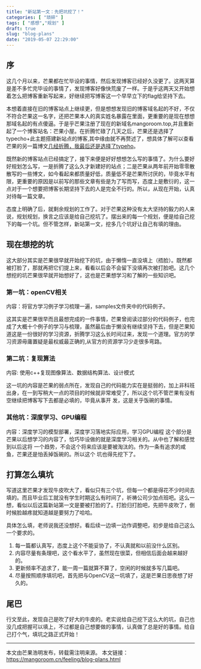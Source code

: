 ```yaml
---
title: "新站第一文：先把坑挖了！"
categories: [ "琐碎" ]
tags: [ "感想","规划" ]
draft: true
slug: "blog-plans"
date: "2019-05-07 22:29:00"
---
```


## 序

这几个月以来，芒果都在忙毕设的事情，然后发现博客已经好久没更了。这两天算是差不多忙完毕设的事情了，发现博客好像快荒废了一样。于是乎这两天又开始想着怎么把博客重新写起来，好继续把写博客这一个早早立下的flag给坚持下去。


本想着直接在旧的博客站点上继续更，但是想想发现旧的博客域名起的不好，不仅不符合芒果这一名字，还把芒果本人的真实姓名暴露在里面，更重要的是现在想想那域名起的有点傻逼。于是乎芒果注册了现在的新域名mangoroom.top,并且重新起了一个博客站名：芒果小屋。在折腾忙碌了几天之后，芒果还是选择了typecho+此主题搭建新站点的博客,其中缘由就不再赘述了，想具体了解可以查看芒果的另一篇博文[几经折腾，我最后还是选择了typeho](https://mangoroom.top/website/blog-select.html)。


既然新的博客站点已经搞定了，接下来便是好好想想怎么写的事情了。为什么要好好规划怎么写，一是折腾了这么久才新建好的站点；二是芒果从两年前开始零零散散写的一些博文，如今看起来都质量好低，质量低不是芒果所讨厌的，毕竟水平有限，更重要的原因是以前写的那些文章有些是为了写而写，态度上是敷衍的，这一点对于一个想要把博客长期坚持下去的人是完全不行的。所以，从现在开始，认真对待每一篇文章。


态度上明确了后，就剩余规划的工作了。对于芒果这种没有太大坚持的毅力的人来说，规划规划，换言之应该是给自己挖坑了。摆出来的每一个规划，便是给自己挖下的每一个坑。但不管怎样，新站第一文，挖多几个坑好让自己有填的理由。


## 现在想挖的坑


这大部分其实是芒果很早就开始挖下的坑，由于懒惰一直没填上（捂脸）。既然都被打脸了，那就再把它们提上来，看看以后会不会留下没填再次被打脸吧。这几个想挖的坑芒果很早就开始想好了，这也是芒果想学习和了解的一些知识吧。

### 第一坑：openCV相关

内容：将官方学习例子学习梳理一遍，samples文件夹中的代码例子。

这其实是芒果很早而且最想完成的一件事情，芒果曾阅读过部分的代码例子，也完成了大概十个例子的学习与梳理，虽然最后由于懒没有继续坚持下去，但是芒果知道这是一份很好的学习资源，折腾学习这么长时间过来，发现一个道理。官方的学习资源毋庸置疑是最权威最正确的,从官方的资源学习少走很多弯路。

### 第二坑：复现算法

内容: 使用c++复现图像算法、数据结构算法、设计模式

这一坑的内容是芒果的弱点所在，发现自己的代码能力实在是挺弱的，加上非科班出身，在一到写稍大一点的项目的时候就非常难受了，所以这个坑不管芒果有没有空继续把博客写下去都是必填的，毕竟从事开
发，这是关乎饭碗的事情。

### 其他坑：深度学习、GPU编程

内容：深度学习的模型部署，深度学习落地实际应用，学习GPU编程
这个部分是芒果以后想学习的内容了，恰巧毕设做的就是深度学习相关的。从中也了解和感觉到以后这将
一个趋势，不会这个将来应该是要被淘汰的。作为一条有追求的咸鱼，芒果还是怕丢掉饭碗的。所以这个   坑也得先挖下了。    

## 打算怎么填坑

写道这里芒果才发现牛皮吹大了，看似只有三个坑，但每一个都是得花不少时间去填的。而且毕业后工就没有学生时期这么有时间了，祈祷公司少加点班吧。这么一想，看似以后这篇新站第一文是要被打脸的了。打脸归打脸吧，先把牛皮吹了，倒时候脸越疼就知道越是要努力了哈哈。

具体怎么填，老师说我还没想好。看后续一边填一边作调整吧，初步是给自己这么一个要求的。

1. 每一篇都认真写，态度上这个不能妥协了，不认真就和以前没什么区别。
2. 内容尽量有条理吧，这个看水平了，虽然现在很菜，但相信后面会越来越好的。
3. 更新频率不追求了，能一周一篇就算不算了，空闲的时候就多写几篇吧。
4. 尽量按照顺序填坑吧，首先把与OpenCV这一坑填了，这是芒果日思夜想了好久的。

## 尾巴

行文至此，发现自己是吹了好大的牛皮的。老实说给自己挖下这么大的坑，自己也没几成把握可以填上，不过都是自己想要做的事情，认真做了总是好的事情。给自己打个气，填坑之路正式开始！

---

本文由芒果浩明发布，转载需注明来源。
本文链接：https://mangoroom.cn/feeling/blog-plans.html
